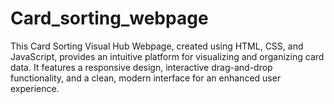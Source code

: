# Card_sorting_webpage
 This Card Sorting Visual Hub Webpage, created using HTML, CSS, and JavaScript, provides an intuitive platform for visualizing and organizing card data. It features a responsive design, interactive drag-and-drop functionality, and a clean, modern interface for an enhanced user experience.
